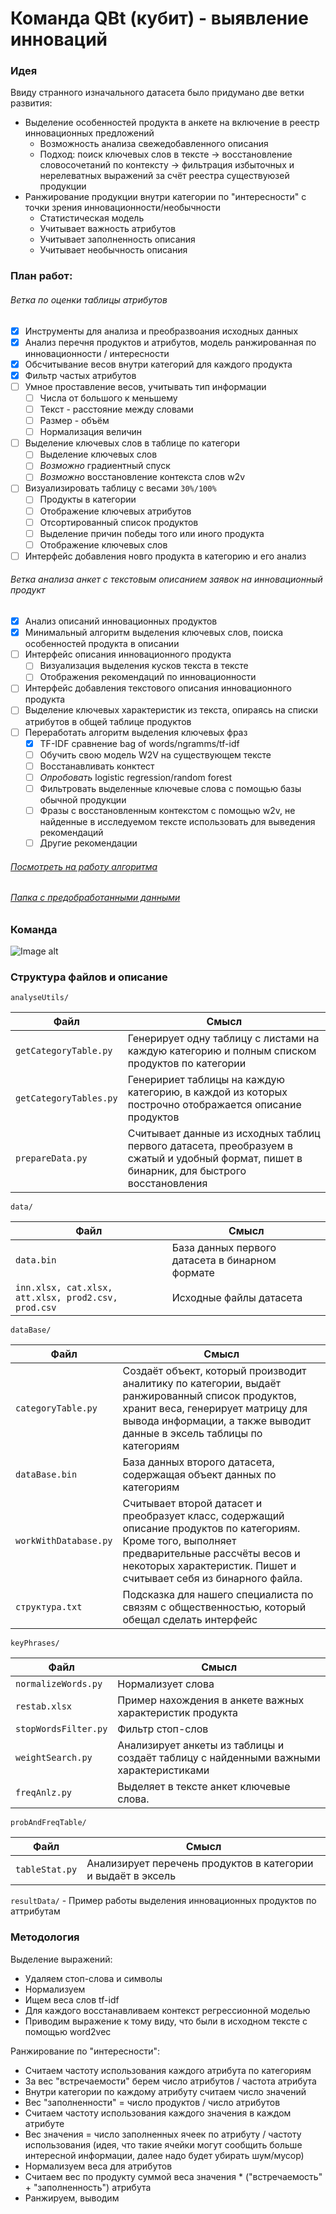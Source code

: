# Команда QBt (кубит) - выявление инноваций

### Идея
Ввиду странного изначального датасета было придумано две ветки развития:
* Выделение особенностей продукта в анкете на включение в реестр инновационных предложений
	* Возможность анализа свежедобавленного описания
	* Подход: поиск ключевых слов в тексте -> восстановление словосочетаний по контексту -> фильтрация избыточных и нерелеватных выражений за счёт реестра существуюзей продукции
* Ранжирование продукции внутри категории по "интересности" с точки зрения инновационности/необычности
	* Статистическая модель
	* Учитывает важность атрибутов
	* Учитывает заполненность описания
	* Учитывает необычность описания

### План работ:

###### Ветка по оценки таблицы атрибутов

- [x] Инструменты для анализа и преобразвоания исходных данных
- [x] Анализ перечня продуктов и атрибутов, модель ранжированная по инновационности / интересности
- [x] Обсчитывание весов внутри категорий для каждого продукта 
- [x] Фильтр частых атрибутов
- [ ] Умное проставление весов, учитывать тип информации
	- [ ] Числа от большого к меньшему
	- [ ] Текст - расстояние между словами
	- [ ] Размер - объём
	- [ ] Нормализация величин
- [ ] Выделение ключевых слов в таблице по категори
	- [ ] Выделение ключевых слов
	- [ ] *Возможно* градиентный спуск
	- [ ] *Возможно* восстановление контекста слов w2v
- [ ] Визуализировать таблицу с весами `30%/100%`
	- [ ] Продукты в категории
	- [ ] Отображение ключевых атрибутов
	- [ ] Отсортированный список продуктов
	- [ ] Выделение причин победы того или иного продукта
	- [ ] Отображение ключевых слов
- [ ] Интерфейс добавления новго продукта в категорию и его анализ

###### Ветка анализа анкет с текстовым описанием заявок на инновационный продукт

- [x] Анализ описаний инновационных продуктов
- [x] Минимальный алгоритм выделения ключевых слов, поиска особенностей продукта в описании
- [ ] Интерфейс описания инновационного продукта
	- [ ] Визуализация выделения кусков текста в тексте
	- [ ] Отображения рекомендаций по инновационности
- [ ] Интерфейс добавления текстового описания инновационного продукта
- [ ] Выделение ключевых характеристик из текста, опираясь на списки атрибутов в общей таблице продуктов
- [ ] Переработать алгоритм выделения ключевых фраз
	- [x] TF-IDF сравнение bag of words/ngramms/tf-idf
	- [ ] Обучить свою модель W2V на существующем тексте
	- [ ] Восстанавливать конктест
	- [ ] *Опробовать* logistic regression/random forest
	- [ ] Фильтровать выделенные ключевые слова с помощью базы обычной продукции
	- [ ] Фразы с восстановленным контекстом с помощью w2v, не найденные в исследуемом  тексте использовать для выведения рекомендаций
	- [ ] Другие рекомендации

###### [Посмотреть на работу алгоритма](https://cloud.mail.ru/public/3eEu/5Y4v7FNfB)

###### [Папка с предобработанными данными](https://www.dropbox.com/sh/h50jpmp1k7x8tqi/AABtsn3-Jm66aRvT53dIM4N1a?dl=0)

### Команда
![Image alt](./commando.gif)

### Структура файлов и описание

`analyseUtils/`		

Файл	|	Смысл
----------------------	|	----------------------
`getCategoryTable.py`	|	Генерирует одну таблицу с листами на каждую категорию и полным списком продуктов по категории
`getCategoryTables.py`	|	Генеририет таблицы на каждую категорию, в каждой из которых построчно отображается описание продуктов
`prepareData.py`	|	Считывает данные из исходных таблиц первого датасета, преобразуем в сжатый и удобный формат, пишет в бинарник, для быстрого восстановления

`data/`		

Файл	|	Смысл
----------------------	|	----------------------
`data.bin`	|	База данных первого датасета в бинарном формате
`inn.xlsx, cat.xlsx, att.xlsx, prod2.csv, prod.csv`	|	Исходные файлы датасета

`dataBase/`	

Файл	|	Смысл
----------------------	|	----------------------
`categoryTable.py`	|	Создаёт объект, который производит аналитику по категории, выдаёт ранжированный список продуктов, хранит веса, генерирует матрицу для вывода информации, а также выводит данные в эксель таблицы по категориям
`dataBase.bin`	|	База данных второго датасета, содержащая объект данных по категориям
`workWithDatabase.py`	|	Считывает второй датасет и преобразует класс, содержащий описание продуктов по категориям. Кроме того, выполняет предварительные рассчёты весов и некоторых характеристик. Пишет и считывает себя из бинарного файла.
`структура.txt`	|	Подсказка для нашего специалиста по связям с общественностью, который обещал сделать интерфейс

`keyPhrases/`		

Файл	|	Смысл
----------------------	|	----------------------
`normalizeWords.py`	|	Нормализует слова
`restab.xlsx`	|	Пример нахождения в анкете важных характеристик продукта
`stopWordsFilter.py`	|	Фильтр стоп-слов
`weightSearch.py`	|	Анализирует анкеты из таблицы и создаёт таблицу с найденными важными характеристиками
`freqAnlz.py`	|	Выделяет в тексте анкет ключевые слова. 

`probAndFreqTable/`		

Файл	|	Смысл
----------------------	|	----------------------
`tableStat.py`	|	Анализирует перечень продуктов в категории и выдаёт в эксель
		
`resultData/`	-	Пример работы выделения инновационных продуктов по аттрибутам


### Методология

Выделение выражений:
* Удаляем стоп-слова и символы
* Нормализуем
* Ищем веса слов tf-idf
* Для каждого восстанавливаем контекст регрессионной моделью
* Приводим выражение к тому виду, что были в исходном тексте с помощью word2vec

Ранжирование по "интересности":
* Считаем частоту использования каждого атрибута по категориям 
* За вес "встречаемости" берем число атрибутов / частота атрибута
* Внутри категории по каждому атрибуту считаем число значений
* Вес "заполненности" = число продуктов / число атрибутов 
* Считаем частоту использования каждого значения в каждом атрибуте
* Вес значения = число заполненных ячеек по атрибуту / частоту использования (идея, что такие ячейки могут сообщить больше интересной информации, далее надо будет убирать шум/мусор)
* Нормализуем веса для атрибутов
* Считаем вес по продукту суммой веса значения * ("встречаемость" + "заполненность") атрибута
* Ранжируем, выводим